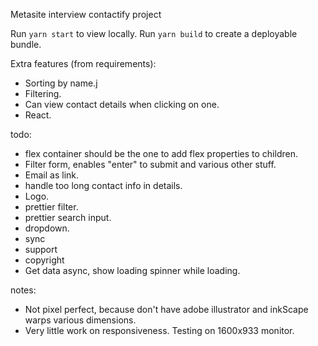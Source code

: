 Metasite interview contactify project

Run `yarn start` to view locally.
Run `yarn build` to create a deployable bundle.

Extra features (from requirements):
- Sorting by name.j
- Filtering.
- Can view contact details when clicking on one.
- React.

todo:
- flex container should be the one to add flex properties to children.
- Filter form, enables "enter" to submit and various other stuff.
- Email as link.
- handle too long contact info in details.
- Logo.
- prettier filter.
- prettier search input.
- dropdown.
- sync
- support
- copyright
- Get data async, show loading spinner while loading.

notes:
- Not pixel perfect, because don't have adobe illustrator and inkScape warps various dimensions.
- Very little work on responsiveness. Testing on 1600x933 monitor.